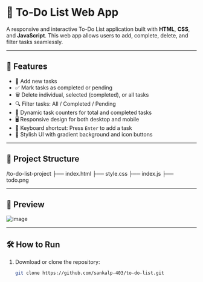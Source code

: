 # 📝 To-Do List Web App

A responsive and interactive To-Do List application built with **HTML**, **CSS**, and **JavaScript**. This web app allows users to add, complete, delete, and filter tasks seamlessly.

---

## 🚀 Features

- 📑 Add new tasks
- ✅ Mark tasks as completed or pending
- 🗑️ Delete individual, selected (completed), or all tasks
- 🔍 Filter tasks: All / Completed / Pending
- 🧮 Dynamic task counters for total and completed tasks
- 🖥️ Responsive design for both desktop and mobile
- 🔄 Keyboard shortcut: Press `Enter` to add a task
- 🎨 Stylish UI with gradient background and icon buttons

---

## 📂 Project Structure

/to-do-list-project
├── index.html
├── style.css
├── index.js
├── todo.png      


---



## 📸 Preview
![image](https://github.com/user-attachments/assets/bc24c34b-a044-4951-814e-855951435eb8)


---

## 🛠️ How to Run

1. Download or clone the repository:
   ```bash
   git clone https://github.com/sankalp-403/to-do-list.git





